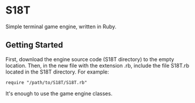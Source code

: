 # S18T
Simple terminal game engine, written in Ruby.

## Getting Started
First, download the engine source code (S18T directory) to the empty location. Then, in the new file with the extension .rb, include the file S18T.rb located in the S18T directory. For example:
```
require "/path/to/S18T/S18T.rb"
```
It's enough to use the game engine classes.
